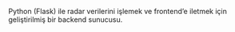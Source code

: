 Python (Flask) ile radar verilerini işlemek ve frontend’e iletmek için geliştirilmiş bir backend sunucusu.
